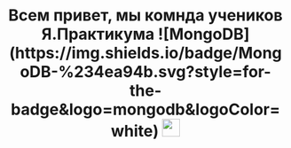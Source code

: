 <h1 align="center">Всем привет, мы комнда учеников Я.Практикума </a> 
![MongoDB](https://img.shields.io/badge/MongoDB-%234ea94b.svg?style=for-the-badge&logo=mongodb&logoColor=white)
<img src="https://github.com/blackcater/blackcater/raw/main/images/Hi.gif" height="32"/></h1>

